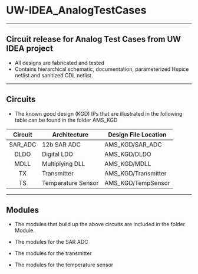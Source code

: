 # UW-IDEA_AnalogTestCases
------------------------------------------------------------
Circuit release for Analog Test Cases from UW IDEA project
------------------------------------------------------------

* All designs are fabricated and tested
* Contains hierarchical schematic, documentation, parameterized Hspice netlist and sanitized CDL netlist. 


---------
Circuits
---------
* The known good design (KGD) IPs that are illustrated in the following table can be found in the folder AMS_KGD 

| Circuit       | Architecture               | Design File Location          |
| :------------:| ------------------ | -------------------|
| SAR_ADC | 12b SAR ADC | AMS_KGD/SAR_ADC |
| DLDO | Digital LDO | AMS_KGD/DLDO |
| MDLL | Multiplying DLL  |	AMS_KGD/MDLL|
| TX | Transmitter | AMS_KGD/Transmitter |
| TS | Temperature Sensor  | AMS_KGD/TempSensor |


--------
Modules
--------
* The modules that build up the above circuits are included in the folder Module.

* The modules for the SAR ADC

* The modules for the transmitter

* The modules for the temperature sensor


